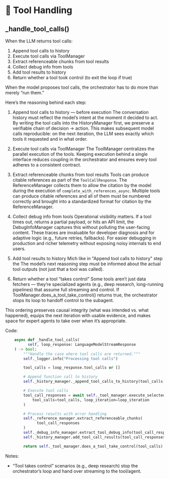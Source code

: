 # 🔧 Tool Handling

## _handle_tool_calls()

When the LLM returns tool calls:
1. Append tool calls to history
2. Execute tool calls via ToolManager
3. Extract referenceable chunks from tool results
4. Collect debug info from tools
5. Add tool results to history
6. Return whether a tool took control (to exit the loop if true)

When the model proposes tool calls, the orchestrator has to do more than merely “run them.”

Here’s the reasoning behind each step:

1. Append tool calls to history — before execution
The conversation history must reflect the model’s intent at the moment it decided to act. By writing the tool calls into the HistoryManager first, we preserve a verifiable chain of decision → action. This makes subsequent model calls reproducible: on the next iteration, the LLM sees exactly which tools it requested and in what order.
2. Execute tool calls via ToolManager
The ToolManager centralizes the parallel execution of the tools. Keeping execution behind a single interface reduces coupling in the orchestrator and ensures every tool adheres to a consistent contract.

3. Extract referenceable chunks from tool results
Tools can produce citable references as part of the `ToolCallResponse`. The ReferenceManager collects them to allow the citation by the model during the execution of `complete_with_references_async`. 
Multiple tools can produce citable references and all of them must be numbered correctly and brought into a standardized format for citation by the ReferenceManager.

4. Collect debug info from tools
Operational visibility matters. If a tool times out, returns a partial payload, or hits an API limit, the DebugInfoManager captures this without polluting the user-facing content. These traces are invaluable for developer diagnosis and for adaptive logic (e.g., future retries, fallbacks).
For easier debugging in production and richer telemetry without exposing noisy internals to end users.
5. Add tool results to history
Mich like in "Append tool calls to history" step the The model’s next reasoning step must be informed about the actual tool outputs (not just that a tool was called). 
6. Return whether a tool “takes control”
Some tools aren’t just data fetchers — they’re specialized agents (e.g., deep research, long-running pipelines) that assume full streaming and control. If ToolManager.does_a_tool_take_control() returns true, the orchestrator stops its loop to handoff control to the subagent.

This ordering preserves causal integrity (what was intended vs. what happened), equips the next iteration with usable evidence, and makes space for expert agents to take over when it’s appropriate.




Code:
```python
    async def _handle_tool_calls(
          self, loop_response: LanguageModelStreamResponse
    ) -> bool:
        """Handle the case where tool calls are returned."""
        self._logger.info("Processing tool calls")

        tool_calls = loop_response.tool_calls or []

        # Append function call to history
        self._history_manager._append_tool_calls_to_history(tool_calls)

        # Execute tool calls
        tool_call_responses = await self._tool_manager.execute_selected_tools(
            tool_calls=tool_calls, loop_iteration=loop_iteration
        )

        # Process results with error handling
        self._reference_manager.extract_referenceable_chunks(
              tool_call_responses
        )
        self._debug_info_manager.extract_tool_debug_info(tool_call_responses)
        self._history_manager.add_tool_call_results(tool_call_responses)

        return self._tool_manager.does_a_tool_take_control(tool_calls)
```

Notes:
- “Tool takes control” scenarios (e.g., deep research) stop the orchestrator’s loop and hand over streaming to the tool/agent.
